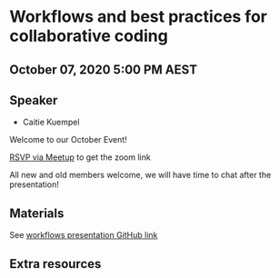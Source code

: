 #  Workflows and best practices for collaborative coding

## October 07, 2020 5:00 PM AEST 
## Speaker

- Caitie Kuempel

Welcome to our October Event!

[RSVP via Meetup](https://www.meetup.com/en-AU/rladies-brisbane/events/273087228/) to get the zoom link

All new and old members welcome, we will have time to chat after the presentation!

## Materials

See [workflows presentation GitHub link](https://github.com/rladies/meetup-presentations_brisbane/blob/master/2020/10/Workflows_Collaboration_inR.pptx)

## Extra resources
